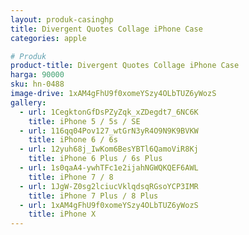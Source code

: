 ```yaml
---
layout: produk-casinghp
title: Divergent Quotes Collage iPhone Case
categories: apple

# Produk
product-title: Divergent Quotes Collage iPhone Case
harga: 90000
sku: hn-0488
image-drive: 1xAM4gFhU9f0xomeYSzy4OLbTUZ6yWozS
gallery:
  - url: 1CegktonGfDsPZyZqk_xZDegdt7_6NC6K
    title: iPhone 5 / 5s / SE
  - url: 116qq04Pov127_wtGrN3yR4O9N9K9BVKW
    title: iPhone 6 / 6s
  - url: 12yuh68j_IwKom6BesYBTl6QamoViR8Kj
    title: iPhone 6 Plus / 6s Plus
  - url: 1s0qaA4-ywhTFc1e2ijahNGWQKQEF6AWL
    title: iPhone 7 / 8
  - url: 1JgW-Z0sg2lciucVklqdsqRGsoYCP3IMR
    title: iPhone 7 Plus / 8 Plus
  - url: 1xAM4gFhU9f0xomeYSzy4OLbTUZ6yWozS
    title: iPhone X
---
```

